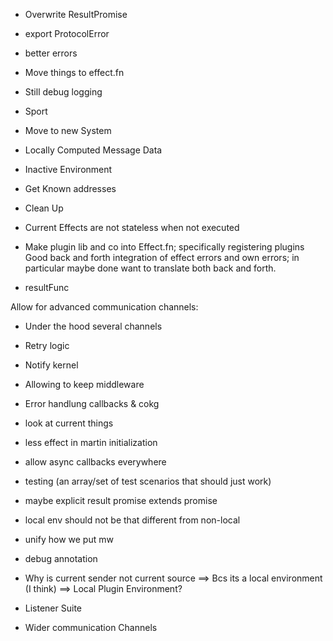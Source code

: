 - Overwrite ResultPromise
- export ProtocolError
- better errors

- Move things to effect.fn
- Still debug logging

- Sport
- Move to new System
- Locally Computed Message Data
- Inactive Environment
- Get Known addresses
- Clean Up
- Current Effects are not stateless when not executed
- Make plugin lib and co into Effect.fn; specifically registering plugins
  Good back and forth integration of effect errors and own errors; in particular maybe done want to translate both back and forth.
- resultFunc

Allow for advanced communication channels:

- Under the hood several channels
- Retry logic
- Notify kernel
- Allowing to keep middleware
- Error handlung callbacks & cokg

- look at current things
- less effect in martin initialization
- allow async callbacks everywhere
- testing (an array/set of test scenarios that should just work)

- maybe explicit result promise extends promise
- local env should not be that different from non-local
- unify how we put mw
- debug annotation
- Why is current sender not current source ==> Bcs its a local environment (I think)
  ==> Local Plugin Environment?

- Listener Suite
- Wider communication Channels
